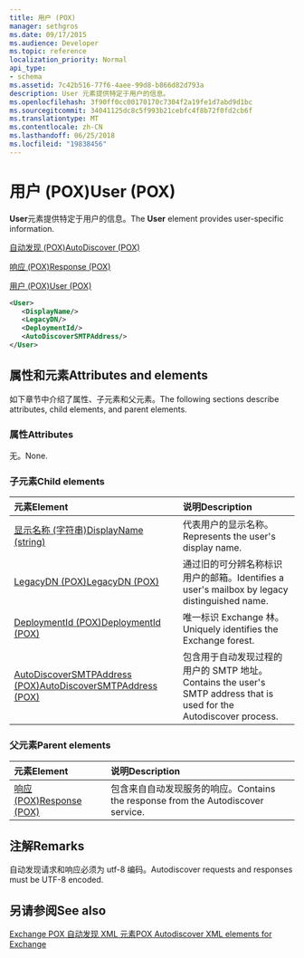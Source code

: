```yaml
---
title: 用户 (POX)
manager: sethgros
ms.date: 09/17/2015
ms.audience: Developer
ms.topic: reference
localization_priority: Normal
api_type:
- schema
ms.assetid: 7c42b516-77f6-4aee-99d8-b866d82d793a
description: User 元素提供特定于用户的信息。
ms.openlocfilehash: 3f90ff0cc00170170c7304f2a19fe1d7abd9d1bc
ms.sourcegitcommit: 34041125dc8c5f993b21cebfc4f8b72f0fd2cb6f
ms.translationtype: MT
ms.contentlocale: zh-CN
ms.lasthandoff: 06/25/2018
ms.locfileid: "19838456"
---
```

# <a name="user-pox"></a><span data-ttu-id="0d9d9-103">用户 (POX)</span><span class="sxs-lookup"><span data-stu-id="0d9d9-103">User (POX)</span></span>

<span data-ttu-id="0d9d9-104">**User**元素提供特定于用户的信息。</span><span class="sxs-lookup"><span data-stu-id="0d9d9-104">The **User** element provides user-specific information.</span></span> 
  
[<span data-ttu-id="0d9d9-105">自动发现 (POX)</span><span class="sxs-lookup"><span data-stu-id="0d9d9-105">AutoDiscover (POX)</span></span>](autodiscover-pox.md)
  
[<span data-ttu-id="0d9d9-106">响应 (POX)</span><span class="sxs-lookup"><span data-stu-id="0d9d9-106">Response (POX)</span></span>](response-pox.md)
  
[<span data-ttu-id="0d9d9-107">用户 (POX)</span><span class="sxs-lookup"><span data-stu-id="0d9d9-107">User (POX)</span></span>](user-pox.md)
  
```xml
<User>
   <DisplayName/>
   <LegacyDN/>
   <DeploymentId/>
   <AutoDiscoverSMTPAddress/>
</User>
```

## <a name="attributes-and-elements"></a><span data-ttu-id="0d9d9-108">属性和元素</span><span class="sxs-lookup"><span data-stu-id="0d9d9-108">Attributes and elements</span></span>

<span data-ttu-id="0d9d9-109">如下章节中介绍了属性、子元素和父元素。</span><span class="sxs-lookup"><span data-stu-id="0d9d9-109">The following sections describe attributes, child elements, and parent elements.</span></span>
  
### <a name="attributes"></a><span data-ttu-id="0d9d9-110">属性</span><span class="sxs-lookup"><span data-stu-id="0d9d9-110">Attributes</span></span>

<span data-ttu-id="0d9d9-111">无。</span><span class="sxs-lookup"><span data-stu-id="0d9d9-111">None.</span></span>
  
### <a name="child-elements"></a><span data-ttu-id="0d9d9-112">子元素</span><span class="sxs-lookup"><span data-stu-id="0d9d9-112">Child elements</span></span>

|<span data-ttu-id="0d9d9-113">**元素**</span><span class="sxs-lookup"><span data-stu-id="0d9d9-113">**Element**</span></span>|<span data-ttu-id="0d9d9-114">**说明**</span><span class="sxs-lookup"><span data-stu-id="0d9d9-114">**Description**</span></span>|
|:-----|:-----|
|[<span data-ttu-id="0d9d9-115">显示名称 (字符串)</span><span class="sxs-lookup"><span data-stu-id="0d9d9-115">DisplayName (string)</span></span>](displayname-string.md) <br/> |<span data-ttu-id="0d9d9-116">代表用户的显示名称。</span><span class="sxs-lookup"><span data-stu-id="0d9d9-116">Represents the user's display name.</span></span>  <br/> |
|[<span data-ttu-id="0d9d9-117">LegacyDN (POX)</span><span class="sxs-lookup"><span data-stu-id="0d9d9-117">LegacyDN (POX)</span></span>](legacydn-pox.md) <br/> |<span data-ttu-id="0d9d9-118">通过旧的可分辨名称标识用户的邮箱。</span><span class="sxs-lookup"><span data-stu-id="0d9d9-118">Identifies a user's mailbox by legacy distinguished name.</span></span>  <br/> |
|[<span data-ttu-id="0d9d9-119">DeploymentId (POX)</span><span class="sxs-lookup"><span data-stu-id="0d9d9-119">DeploymentId (POX)</span></span>](deploymentid-pox.md) <br/> |<span data-ttu-id="0d9d9-120">唯一标识 Exchange 林。</span><span class="sxs-lookup"><span data-stu-id="0d9d9-120">Uniquely identifies the Exchange forest.</span></span>  <br/> |
|[<span data-ttu-id="0d9d9-121">AutoDiscoverSMTPAddress (POX)</span><span class="sxs-lookup"><span data-stu-id="0d9d9-121">AutoDiscoverSMTPAddress (POX)</span></span>](autodiscoversmtpaddress-pox.md) <br/> |<span data-ttu-id="0d9d9-122">包含用于自动发现过程的用户的 SMTP 地址。</span><span class="sxs-lookup"><span data-stu-id="0d9d9-122">Contains the user's SMTP address that is used for the Autodiscover process.</span></span>  <br/> |
   
### <a name="parent-elements"></a><span data-ttu-id="0d9d9-123">父元素</span><span class="sxs-lookup"><span data-stu-id="0d9d9-123">Parent elements</span></span>

|<span data-ttu-id="0d9d9-124">**元素**</span><span class="sxs-lookup"><span data-stu-id="0d9d9-124">**Element**</span></span>|<span data-ttu-id="0d9d9-125">**说明**</span><span class="sxs-lookup"><span data-stu-id="0d9d9-125">**Description**</span></span>|
|:-----|:-----|
|[<span data-ttu-id="0d9d9-126">响应 (POX)</span><span class="sxs-lookup"><span data-stu-id="0d9d9-126">Response (POX)</span></span>](response-pox.md) <br/> |<span data-ttu-id="0d9d9-127">包含来自自动发现服务的响应。</span><span class="sxs-lookup"><span data-stu-id="0d9d9-127">Contains the response from the Autodiscover service.</span></span>  <br/> |
   
## <a name="remarks"></a><span data-ttu-id="0d9d9-128">注解</span><span class="sxs-lookup"><span data-stu-id="0d9d9-128">Remarks</span></span>

<span data-ttu-id="0d9d9-129">自动发现请求和响应必须为 utf-8 编码。</span><span class="sxs-lookup"><span data-stu-id="0d9d9-129">Autodiscover requests and responses must be UTF-8 encoded.</span></span>
  
## <a name="see-also"></a><span data-ttu-id="0d9d9-130">另请参阅</span><span class="sxs-lookup"><span data-stu-id="0d9d9-130">See also</span></span>



[<span data-ttu-id="0d9d9-131">Exchange POX 自动发现 XML 元素</span><span class="sxs-lookup"><span data-stu-id="0d9d9-131">POX Autodiscover XML elements for Exchange</span></span>](pox-autodiscover-xml-elements-for-exchange.md)

